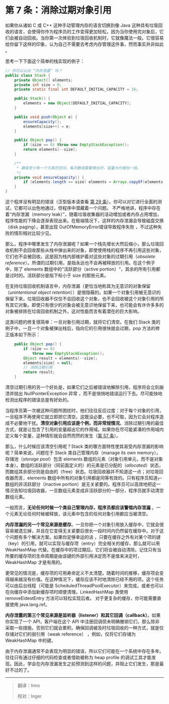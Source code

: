 # 第 7 条：消除过期对象引用

如果你从诸如 C 或 C++ 这种手动管理内存的语言切换到像 Java 这种具有垃圾回收的语言，会使得你作为程序员的工作变得更加轻松，因为当你使用完对象后，它们会被自动回收。当你第一次体验到垃圾回收机制时，它就像魔法一般。它很容易给你留下这样的印象，认为自己不需要去考虑内存管理这件事，然而事实并非如此 。

思考一下下面这个简单的栈实现的例子：

```java
// 你可以认出 “内存泄露” 吗？
public class Stack {
    private Object[] elements;
    private int size = 0;
    private static final int DEFAULT_INITIAL_CAPACITY = 16;

    public Stack() {
        elements = new Object[DEFAULT_INITIAL_CAPACITY];
    }

    public void push(Object e) {
        ensureCapacity();
        elements[size++] = e;
    }

    public Object pop() {
        if (size == 0) throw new EmptyStackException();
        return elements[--size];
    }

    /**
     * 确保至少有一个元素的空间，每次数组需要增长时，容量大约增加一倍。
     */
    private void ensureCapacity() {
        if (elements.length == size) elements = Arrays.copyOf(elements, 2 * size + 1);
    }
}
```

这个程序没有明显的错误（泛型版本请查看 [第 29 条][item29]）。你可以对它进行全面的测试，它都可以出色地通过，但程序中潜藏着一个问题。 不严格地讲，程序中存在着“内存泄漏（memory leak）”，随着垃圾收集器的活动增加或者内存占用增加，程序性能的下降会逐渐表现出来。在极端情况下，这样的内存泄漏会导致磁盘交换（disk paging），甚至出现 OutOfMemoryError错误导致程序失败 ，不过这种失败的情形相对比较少见。

那么，程序中哪里发生了内存泄漏呢？如果一个栈先增长大然后缩小，那么垃圾回收机制不会回收那些从栈中弹出来的对象，即使使用栈的程序不再引用这些对象，它们也不会被回收。这是因为栈内部维护着对这些对象的过期引用（*obsolete reference*）。所谓的过期引用，是指永远也不会再被释放的引用。在这个例子中，除了 elements 数组中的“活跃部分（active portion）“，其余的所有引用都是过时的。活跃部分是指下标小于 size 的那些元素。

在支持垃圾回收机制语言中，内存泄漏（更恰当地称其为无意识的对象保留（*unintentional object retention*））是很隐蔽的。如果一个对象引用被无意识的保留下来，垃圾回收器不仅仅不会回收这个对象，也不会回收被这个对象引用的所有其它对象。即使只有很少的对象会被无意识地保留下来，也可能会有许许多多的对象被排除在垃圾回收机制之外，这对性能而言有着潜在的巨大影响。

这类问题的修复很简单：一旦对象引用过期，就将它们清空。在我们 Stack 类的例子中，一旦一个对象被弹出栈后，指向它的引用很快就会过期，pop 方法的修正版本如下所示：

```java
    public Object pop() {
        if (size == 0)
            throw new EmptyStackException();
        Object result = elements[--size];
        elements[size] = null;
        // 消除过期引用
        return result;
    }
```

清空过期引用的另一个好处是，如果它们之后被错误地解除引用，程序将会立刻崩溃并抛出 NullPointerException 异常 ，而不是悄悄地错误运行下去。尽可能快地检测出程序的错误总是有好处的。

当程序员第一次被这种问题所困扰时，他们往往反应过度：对于每个对象的引用，一旦程序不再使用它就立即把它清空。这既没必要，也不可取，因为它会对程序造成不必要地干扰。**清空对象引用应该是个例，而非常规情况**。消除过期引用的最佳方式，就是让包含了引用的变量超出它的作用域。如果你在尽可能紧凑的作用域内定义每个变量，这种情形就会自然而然的发生（[第 57 条][Item57]）。

那么，什么时候应该清空引用呢？Stack 类的哪方面特性使其易受内存泄漏的影响呢？简单来说，问题在于 Stack 类自己管理内存（manage its own memory）。存储池（*storage pool*）包含 elements 数组的元素（对象引用单元，而不是对象本身）。数组的活跃部分（同前面定义的）的元素是已分配的（*allocated*）状态，而数组其余部分则是自由的（free）状态。垃圾回收器并不知道这一点；对垃圾回收器而言，elements 数组中所有的对象引用都是同等有效的。只有程序员知道~~，~~数组的非活跃部分（inactive portion）是无关紧要的。程序员可以高效地把这一情况告知垃圾回收器，一旦数组元素变成非活跃部分的一部分，程序员就手动清空数组元素。

一般而言，**无论任何时候一个类自己管理内存，程序员都应该警惕内存泄漏** 。一个元素无论任何时候被释放，该元素中包含的任何对象引用都应当被清空。

**内存泄漏的另一个常见来源是缓存**。一旦你把一个对象引用放入缓存中，它就会很容易被遗忘掉，并且在它变得无关紧要后很长一段时间内仍然留在缓存中。对于这个问题有多个解决方案。如果你足够幸运的话 ，只要在缓存之外有对某个项的键（key）的引用，就可以实现与缓存项（entry）完全相关的缓存，那么就可以用 WeakHashMap 代替。在缓存中的项过期后，它们将会被自动清除。记住只有当所要的缓存项的生命周期是由该键的外部引用决定而不是值来决定时，WeakHashMap 才是有用的。

更常见的情况是，缓存项的可用寿命定义不太清楚。随着时间的推移，缓存项会变得越来越没有价值。在这种情况下，缓存应该不时地清除已经不用的项。这个任务可以由后台线程（可能是 ScheduledThreadPoolExecutor）来完成，或者也可以在向缓存中添加新缓存项时顺便清理。LinkedHashMap 类使用 removeEldestEntry 方法可以轻松实现后者。 对于更复杂的缓存，你可能需要直接使用 java.lang.ref。

 **内存泄露的第三个常见来源是监听器（listener）和其它回调（callback）**。如果你实现了一个 API，客户端在这个 API 中注册回调但未明确撤销它们，那么除非采取一些措施，否则它们就会累积。确保回调被及时垃圾回收的一种方式，就是仅存储对它们的弱引用（weak reference） ，例如，仅将它们存储为 WeakHashMap 中的键。

由于内存泄漏通常不会表现为明显的错误，所以它们可能在一个系统中存在多年。往往只有通过仔细的代码检查或者借助被称为 heap profile 的调试工具才能发现。因此，学会在内存泄漏发生之前预测到这样的问题，并阻止它们发生，那是最好不过的了。

[item29]:url "在未来填入第 29 条的 url，否则无法进行跳转"
[Item57]:url "在未来填入第 57 条的 url，否则无法进行跳转"

---

> 翻译：Inno
>
> 校对：Inger
